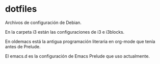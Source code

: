 # dotfiles

Archivos de configuración de Debian.

En la carpeta i3 están las configuraciones de i3 e i3blocks.

En oldemacs está la antigua programación literaria en org-mode que tenía antes de Prelude.

El emacs.d es la configuración de Emacs Prelude que uso actualmente.
